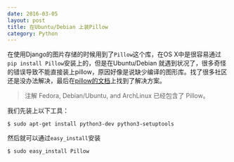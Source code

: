 ```yaml
---
date: 2016-03-05
layout: post
title: 在Ubuntu/Debian 上装Pillow
category: Python
---
```


在使用Django的图片存储的时候用到了`Pillow`这个库，在OS X中是很容易通过`pip install Pillow`安装上的，但是在Ubuntu/Debian 就遇到状况了，很多奇怪的错误导致不能直接装上pillow，原因好像是说缺少编译的图形库。找了很多社区还是没办法解决，最后在[pillow的文档](http://pillow-cn.readthedocs.org/zh_CN/latest/installation.html)上找到了解决方案。

> 注解 Fedora, Debian/Ubuntu, and ArchLinux 已经包含了 Pillow。

我们先装上以下工具：

```shell
$ sudo apt-get install python3-dev python3-setuptools
```

然后就可以通过`easy_install`安装

```shell
$ sudo easy_install Pillow
```
